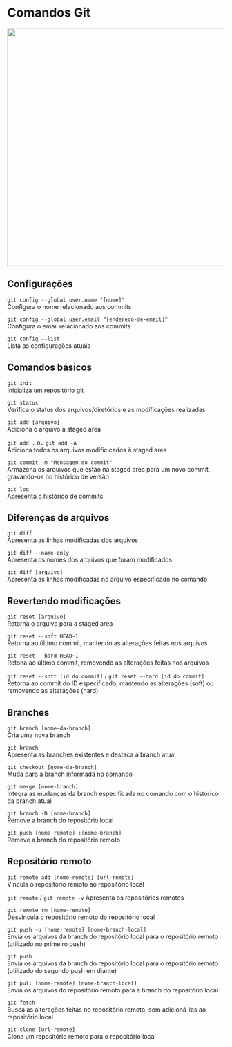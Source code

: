 # Comandos Git

<img src="https://user-images.githubusercontent.com/77423877/212448635-0d5a1db3-1480-4910-baa8-971115cd06a4.png" width=550>

## Configurações
`git config --global user.name "[nome]"`  
Configura o nome relacionado aos commits  
  
`git config --global user.email "[endereco-de-email]"`  
Configura o email relacionado aos commits  
  
`git config --list`  
Lista as configurações atuais  

## Comandos básicos
`git init`  
Inicializa um repositório git  
  
`git status`  
Verifica o status dos arquivos/diretórios e as modificações realizadas  
  
`git add [arquivo]`  
Adiciona o arquivo à staged area  
  
`git add .` ou `git add -A`  
Adiciona todos os arquivos modificicados à staged area  
  
`git commit -m "Mensagem do commit"`  
Armazena os arquivos que estão na staged area para um novo commit, gravando-os no histórico de versão  
    
`git log`  
Apresenta o histórico de commits  

## Diferenças de arquivos
`git diff`  
Apresenta as linhas modificadas dos arquivos  
  
`git diff --name-only`  
Apresenta os nomes dos arquivos que foram modificados  
  
`git diff [arquivo]`  
Apresenta as linhas modificadas no arquivo especificado no comando  

## Revertendo modificações
`git reset [arquivo]`  
Retorna o arquivo para a staged area  
  
`git reset --soft HEAD~1`  
Retorna ao último commit, mantendo as alterações feitas nos arquivos  
  
`git reset --hard HEAD~1`  
Retona ao último commit, removendo as alterações feitas nos arquivos

`git reset --soft [id do commit]` / `git reset --hard [id do commit]`  
Retorna ao commit do ID especificado, mantendo as alterações (soft) ou removendo as alterações (hard)  

## Branches
`git branch [nome-da-branch]`  
Cria uma nova branch  
  
`git branch`  
Apresenta as branches existentes e destaca a branch atual  
  
`git checkout [nome-da-branch]`  
Muda para a branch informada no comando  
  
`git merge [nome-branch]`  
Integra as mudanças da branch especificada no comando com o histórico da branch atual  
  
`git branch -D [nome-branch]`  
Remove a branch do repositório local  
  
`git push [nome-remote] :[nome-branch]`  
Remove a branch do repositório remoto

## Repositório remoto
`git remote add [nome-remote] [url-remote]`  
Vincula o repositório remoto ao repositório local  
  
`git remote` / `git remote -v`
Apresenta os repositórios remotos  

`git remote rm [nome-remote]`  
Desvincula o repositório remoto do repositório local  
  
`git push -u [nome-remote] [nome-branch-local]`  
Envia os arquivos da branch do repositório local para o repositório remoto (utilizado no primeiro push)  
  
`git push`  
Envia os arquivos da branch do repositório local para o repositório remoto (utilizado do segundo push em diante)  
  
`git pull [nome-remote] [nome-branch-local]`  
Envia os arquivos do repositório remoto para a branch do repositório local  
  
`git fetch`  
Busca as alterações feitas no repositório remoto, sem adicioná-las ao repositório local  
  
`git clone [url-remote]`  
Clona um repositório remoto para o repositório local  
